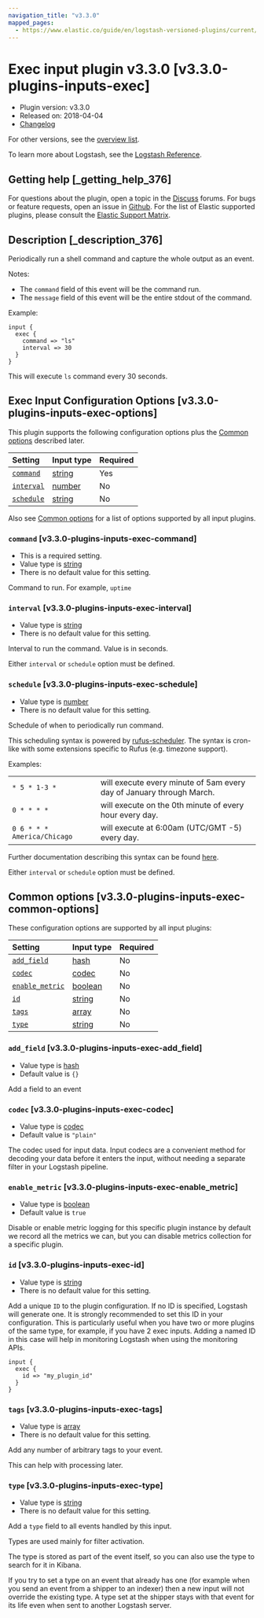 ```yaml
---
navigation_title: "v3.3.0"
mapped_pages:
  - https://www.elastic.co/guide/en/logstash-versioned-plugins/current/v3.3.0-plugins-inputs-exec.html
---
```


# Exec input plugin v3.3.0 [v3.3.0-plugins-inputs-exec]

* Plugin version: v3.3.0
* Released on: 2018-04-04
* [Changelog](https://github.com/logstash-plugins/logstash-input-exec/blob/v3.3.0/CHANGELOG.md)

For other versions, see the [overview list](input-exec-index.md).

To learn more about Logstash, see the [Logstash Reference](https://www.elastic.co/guide/en/logstash/current/index.html).

## Getting help [_getting_help_376]

For questions about the plugin, open a topic in the [Discuss](http://discuss.elastic.co) forums. For bugs or feature requests, open an issue in [Github](https://github.com/logstash-plugins/logstash-input-exec). For the list of Elastic supported plugins, please consult the [Elastic Support Matrix](https://www.elastic.co/support/matrix#matrix_logstash_plugins).

## Description [_description_376]

Periodically run a shell command and capture the whole output as an event.

Notes:

* The `command` field of this event will be the command run.
* The `message` field of this event will be the entire stdout of the command.

Example:

```
input {
  exec {
    command => "ls"
    interval => 30
  }
}
```

This will execute `ls` command every 30 seconds.

## Exec Input Configuration Options [v3.3.0-plugins-inputs-exec-options]

This plugin supports the following configuration options plus the [Common options](v3-3-0-plugins-inputs-exec.md#v3.3.0-plugins-inputs-exec-common-options) described later.

| Setting | Input type | Required |
| :- | :- | :- |
| [`command`](v3-3-0-plugins-inputs-exec.md#v3.3.0-plugins-inputs-exec-command) | [string](/lsr/value-types.md#string) | Yes |
| [`interval`](v3-3-0-plugins-inputs-exec.md#v3.3.0-plugins-inputs-exec-interval) | [number](/lsr/value-types.md#number) | No |
| [`schedule`](v3-3-0-plugins-inputs-exec.md#v3.3.0-plugins-inputs-exec-schedule) | [string](/lsr/value-types.md#string) | No |

Also see [Common options](v3-3-0-plugins-inputs-exec.md#v3.3.0-plugins-inputs-exec-common-options) for a list of options supported by all input plugins.

### `command` [v3.3.0-plugins-inputs-exec-command]

* This is a required setting.
* Value type is [string](/lsr/value-types.md#string)
* There is no default value for this setting.

Command to run. For example, `uptime`

### `interval` [v3.3.0-plugins-inputs-exec-interval]

* Value type is [string](/lsr/value-types.md#string)
* There is no default value for this setting.

Interval to run the command. Value is in seconds.

Either `interval` or `schedule` option must be defined.

### `schedule` [v3.3.0-plugins-inputs-exec-schedule]

* Value type is [number](/lsr/value-types.md#number)
* There is no default value for this setting.

Schedule of when to periodically run command.

This scheduling syntax is powered by [rufus-scheduler](https://github.com/jmettraux/rufus-scheduler). The syntax is cron-like with some extensions specific to Rufus (e.g. timezone support).

Examples:

| | |
| :- | :- |
| `* 5 * 1-3 *` | will execute every minute of 5am every day of January through March. |
| `0 * * * *` | will execute on the 0th minute of every hour every day. |
| `0 6 * * * America/Chicago` | will execute at 6:00am (UTC/GMT -5) every day. |

Further documentation describing this syntax can be found [here](https://github.com/jmettraux/rufus-scheduler#parsing-cronlines-and-time-strings).

Either `interval` or `schedule` option must be defined.

## Common options [v3.3.0-plugins-inputs-exec-common-options]

These configuration options are supported by all input plugins:

| Setting | Input type | Required |
| :- | :- | :- |
| [`add_field`](v3-3-0-plugins-inputs-exec.md#v3.3.0-plugins-inputs-exec-add_field) | [hash](/lsr/value-types.md#hash) | No |
| [`codec`](v3-3-0-plugins-inputs-exec.md#v3.3.0-plugins-inputs-exec-codec) | [codec](/lsr/value-types.md#codec) | No |
| [`enable_metric`](v3-3-0-plugins-inputs-exec.md#v3.3.0-plugins-inputs-exec-enable_metric) | [boolean](/lsr/value-types.md#boolean) | No |
| [`id`](v3-3-0-plugins-inputs-exec.md#v3.3.0-plugins-inputs-exec-id) | [string](/lsr/value-types.md#string) | No |
| [`tags`](v3-3-0-plugins-inputs-exec.md#v3.3.0-plugins-inputs-exec-tags) | [array](/lsr/value-types.md#array) | No |
| [`type`](v3-3-0-plugins-inputs-exec.md#v3.3.0-plugins-inputs-exec-type) | [string](/lsr/value-types.md#string) | No |

### `add_field` [v3.3.0-plugins-inputs-exec-add_field]

* Value type is [hash](/lsr/value-types.md#hash)
* Default value is `{}`

Add a field to an event

### `codec` [v3.3.0-plugins-inputs-exec-codec]

* Value type is [codec](/lsr/value-types.md#codec)
* Default value is `"plain"`

The codec used for input data. Input codecs are a convenient method for decoding your data before it enters the input, without needing a separate filter in your Logstash pipeline.

### `enable_metric` [v3.3.0-plugins-inputs-exec-enable_metric]

* Value type is [boolean](/lsr/value-types.md#boolean)
* Default value is `true`

Disable or enable metric logging for this specific plugin instance by default we record all the metrics we can, but you can disable metrics collection for a specific plugin.

### `id` [v3.3.0-plugins-inputs-exec-id]

* Value type is [string](/lsr/value-types.md#string)
* There is no default value for this setting.

Add a unique `ID` to the plugin configuration. If no ID is specified, Logstash will generate one. It is strongly recommended to set this ID in your configuration. This is particularly useful when you have two or more plugins of the same type, for example, if you have 2 exec inputs. Adding a named ID in this case will help in monitoring Logstash when using the monitoring APIs.

```
input {
  exec {
    id => "my_plugin_id"
  }
}
```

### `tags` [v3.3.0-plugins-inputs-exec-tags]

* Value type is [array](/lsr/value-types.md#array)
* There is no default value for this setting.

Add any number of arbitrary tags to your event.

This can help with processing later.

### `type` [v3.3.0-plugins-inputs-exec-type]

* Value type is [string](/lsr/value-types.md#string)
* There is no default value for this setting.

Add a `type` field to all events handled by this input.

Types are used mainly for filter activation.

The type is stored as part of the event itself, so you can also use the type to search for it in Kibana.

If you try to set a type on an event that already has one (for example when you send an event from a shipper to an indexer) then a new input will not override the existing type. A type set at the shipper stays with that event for its life even when sent to another Logstash server.
